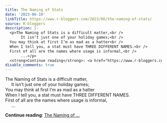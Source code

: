 ```yaml
---
title: The Naming of Stats
date: '2023-06-19'
linkTitle: https://www.r-bloggers.com/2023/06/the-naming-of-stats/
source: R-bloggers
description: |-
  <p>The Naming of Stats is a difficult matter,<br />
       It isn’t just one of your holiday games;<br />
  You may think at first I’m as mad as a hatter<br />
  When I tell you, a stat must have THREE DIFFERENT NAMES.<br />
  First of all are the names where usage is informal,<br />
       ...</p>
  <strong>Continue reading</strong>: <a href="https://www.r-bloggers.com/2023/06/the-naming-of-stats/">The Naming of ...
disable_comments: true
---
```

<p>The Naming of Stats is a difficult matter,<br />
     It isn’t just one of your holiday games;<br />
You may think at first I’m as mad as a hatter<br />
When I tell you, a stat must have THREE DIFFERENT NAMES.<br />
First of all are the names where usage is informal,<br />
     ...</p>
<strong>Continue reading</strong>: <a href="https://www.r-bloggers.com/2023/06/the-naming-of-stats/">The Naming of ...
